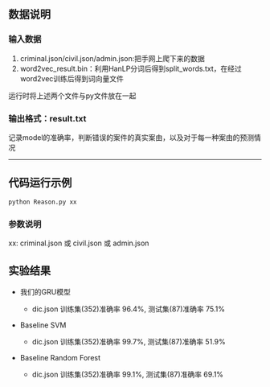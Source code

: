 ## 数据说明
### 输入数据

1. criminal.json/civil.json/admin.json:把手网上爬下来的数据
2. word2vec_result.bin：利用HanLP分词后得到split_words.txt，在经过word2vec训练后得到词向量文件

运行时将上述两个文件与py文件放在一起

### 输出格式：result.txt

记录model的准确率，判断错误的案件的真实案由，以及对于每一种案由的预测情况

---
## 代码运行示例
```bash
python Reason.py xx
```
### 参数说明
xx: criminal.json 或 civil.json 或 admin.json

## 实验结果
- 我们的GRU模型
	- dic.json 训练集(352)准确率 96.4%, 测试集(87)准确率 75.1%
	
- Baseline SVM
	- dic.json 训练集(352)准确率 99.7%, 测试集(87)准确率 51.9%

- Baseline Random Forest
	- dic.json 训练集(352)准确率 99.1%, 测试集(87)准确率 69.1%
